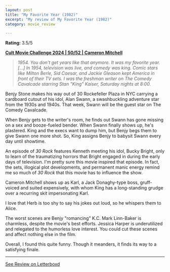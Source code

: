 ```yaml
---
layout: post
title: "My Favorite Year (1982)"
excerpt: "My review of My Favorite Year (1982)"
category: movie_review

---
```


**Rating:** 3.5/5

<b><a href="">Cult Movie Challenge 2024 | 50/52 | Cameron Mitchell</a></b>

<blockquote><i>1954. You don't get years like that anymore. It was my favorite year. […] In 1954, television was live, and comedy was king. Comic stars like Milton Berle, Sid Caesar, and Jackie Gleason kept America in front of their TV sets. I was the freshman writer on The Comedy Cavalcade starring Stan "King" Kaiser, Saturday nights at 8:00. </i></blockquote>

Benjy Stone makes his way out of 30 Rockefeller Plaza in NYC carrying a cardboard cutout of his idol, Alan Swann, a swashbuckling adventure star from the 1930s and 1940s. That week, Swann will be the guest star on The Comedy Cavalcade.

When Benjy gets to the writer's room, he finds out Swann has gone missing on a sex and booze-fueled bender. When Swann finally shows up, he's plastered. King and the execs want to dump him, but Benjy begs them to give Swann one more shot. So, King assigns Benjy to babysit Swann every day until showtime.

An episode of <i>30 Rock</i> features Kenneth meeting his idol, Bucky Bright, only to learn of the traumatizing horrors that Bright engaged in during the early days of television. I'm pretty sure this movie inspired that episode. In fact, the sets, illogical plot developments, and permanent manic energy remind me so much of <i>30 Rock</i> that this movie has to influence the show.

Cameron Mitchell shows up as Karl, a Jack Donaghy-type boss, gruff-voiced and suited expensively, with whom King has a long-standing grudge over a recurring skit impersonating Karl.

I love that Herb is too shy to say his jokes out loud, so he whispers them to Alice.

The worst scenes are Benjy "romancing" K.C. Mark Linn-Baker is charmless, despite the movie's best efforts. Jessica Harper is underutilized and relegated to the humorless love interest. You could cut these scenes and affect nothing else in the film.

Overall, I found this quite funny. Though it meanders, it finds its way to a satisfying finale.

<hr>

[See Review on Letterboxd](https://boxd.it/8FLaO3)
